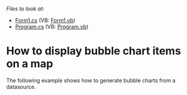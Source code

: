 <!-- default file list -->
*Files to look at*:

* [Form1.cs](./CS/MapBubbleCharts/Form1.cs) (VB: [Form1.vb](./VB/MapBubbleCharts/Form1.vb))
* [Program.cs](./CS/MapBubbleCharts/Program.cs) (VB: [Program.vb](./VB/MapBubbleCharts/Program.vb))
<!-- default file list end -->
# How to display bubble chart items on a map


The following example shows how to generate bubble charts from a datasource.

<br/>


